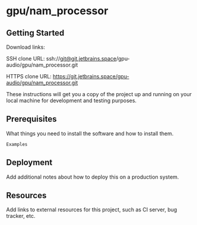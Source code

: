 # gpu/nam_processor



## Getting Started

Download links:

SSH clone URL: ssh://git@git.jetbrains.space/gpu-audio/gpu/nam_processor.git

HTTPS clone URL: https://git.jetbrains.space/gpu-audio/gpu/nam_processor.git



These instructions will get you a copy of the project up and running on your local machine for development and testing purposes.

## Prerequisites

What things you need to install the software and how to install them.

```
Examples
```

## Deployment

Add additional notes about how to deploy this on a production system.

## Resources

Add links to external resources for this project, such as CI server, bug tracker, etc.
